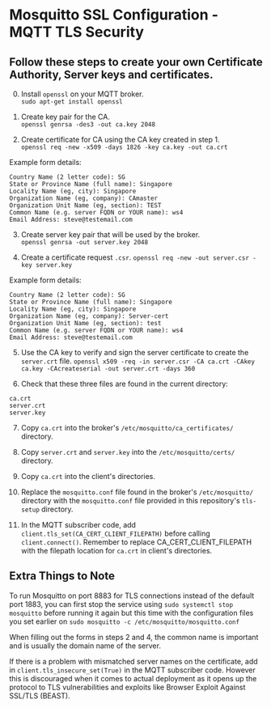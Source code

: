 # Mosquitto SSL Configuration - MQTT TLS Security

## Follow these steps to create your own Certificate Authority, Server keys and certificates.

0. Install `openssl` on your MQTT broker.  
`sudo apt-get install openssl`

1. Create key pair for the CA.  
`openssl genrsa -des3 -out ca.key 2048`

2. Create certificate for CA using the CA key created in step 1.  
`openssl req -new -x509 -days 1826 -key ca.key -out ca.crt`

Example form details:
```
Country Name (2 letter code): SG
State or Province Name (full name): Singapore
Locality Name (eg, city): Singapore
Organization Name (eg, company): CAmaster
Organization Unit Name (eg, section): TEST
Common Name (e.g. server FQDN or YOUR name): ws4
Email Address: steve@testemail.com
```

3. Create server key pair that will be used by the broker.  
`openssl genrsa -out server.key 2048`

4. Create a certificate request `.csr`.
`openssl req -new -out server.csr -key server.key`

Example form details:
```
Country Name (2 letter code): SG
State or Province Name (full name): Singapore
Locality Name (eg, city): Singapore
Organization Name (eg, company): Server-cert
Organization Unit Name (eg, section): test
Common Name (e.g. server FQDN or YOUR name): ws4
Email Address: steve@testemail.com
```

5. Use the CA key to verify and sign the server certificate to create the `server.crt` file.
`openssl x509 -req -in server.csr -CA ca.crt -CAkey ca.key -CAcreateserial -out server.crt -days 360`

6. Check that these three files are found in the current directory:

```
ca.crt
server.crt
server.key
```

7. Copy `ca.crt` into the broker's `/etc/mosquitto/ca_certificates/` directory.

8. Copy `server.crt` and `server.key` into the `/etc/mosquitto/certs/` directory.

9. Copy `ca.crt` into the client's directories.

10. Replace the `mosquitto.conf` file found in the broker's `/etc/mosquitto/` directory with the `mosquitto.conf` file provided in this repository's `tls-setup` directory.

11. In the MQTT subscriber code, add `client.tls_set(CA_CERT_CLIENT_FILEPATH)` before calling `client.connect()`. Remember to replace CA_CERT_CLIENT_FILEPATH with the filepath location for `ca.crt` in client's directories.

## Extra Things to Note

To run Mosquitto on port 8883 for TLS connections instead of the default port 1883, you can first stop the service using `sudo systemctl stop mosquitto` 
before running it again but this time with the configuration files you set earlier on `sudo mosquitto -c /etc/mosquitto/mosquitto.conf`  

When filling out the forms in steps 2 and 4, the common name is important and is usually the domain name of the server.  

If there is a problem with mismatched server names on the certificate, add in `client.tls_insecure_set(True)` in the MQTT subscriber code. 
However this is discouraged when it comes to actual deployment as it opens up the protocol to TLS vulnerabilities and exploits like Browser Exploit Against SSL/TLS (BEAST).  
